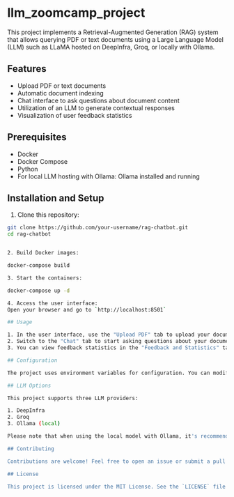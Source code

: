 # llm_zoomcamp_project

This project implements a Retrieval-Augmented Generation (RAG) system that allows querying PDF or text documents using a Large Language Model (LLM) such as LLaMA hosted on DeepInfra, Groq, or locally with Ollama.

## Features

- Upload PDF or text documents
- Automatic document indexing
- Chat interface to ask questions about document content
- Utilization of an LLM to generate contextual responses
- Visualization of user feedback statistics

## Prerequisites

- Docker
- Docker Compose
- Python
- For local LLM hosting with Ollama: Ollama installed and running

## Installation and Setup

1. Clone this repository:

```bash
git clone https://github.com/your-username/rag-chatbot.git
cd rag-chatbot


2. Build Docker images:

docker-compose build

3. Start the containers:

docker-compose up -d

4. Access the user interface:
Open your browser and go to `http://localhost:8501`

## Usage

1. In the user interface, use the "Upload PDF" tab to upload your documents.
2. Switch to the "Chat" tab to start asking questions about your document content and leave feedback.
3. You can view feedback statistics in the "Feedback and Statistics" tab.

## Configuration

The project uses environment variables for configuration. You can modify them in the docker-compose.yml file (API keys for LLMs).

## LLM Options

This project supports three LLM providers:

1. DeepInfra
2. Groq
3. Ollama (local)

Please note that when using the local model with Ollama, it's recommended to use smaller files with very few pages. Processing times with Ollama will be significantly longer compared to Groq or DeepInfra. For optimal performance with larger documents, consider using Groq or DeepInfra.

## Contributing

Contributions are welcome! Feel free to open an issue or submit a pull request.

## License

This project is licensed under the MIT License. See the `LICENSE` file for details.
